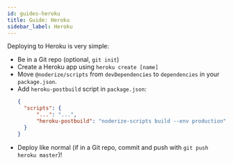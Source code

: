 ```yaml
---
id: guides-heroku
title: Guide: Heroku
sidebar_label: Heroku
---
```


Deploying to Heroku is very simple:

* Be in a Git repo (optional, `git init`)
* Create a Heroku app using `heroku create [name]`
* Move `@noderize/scripts` from `devDependencies` to `dependencies` in your `package.json`.
* Add `heroku-postbuild` script in `package.json`:
  ```json
  {
  	"scripts": {
  		"...": "...",
  		"heroku-postbuild": "noderize-scripts build --env production"
  	}
  }
  ```
* Deploy like normal (if in a Git repo, commit and push with `git push heroku master`)!
